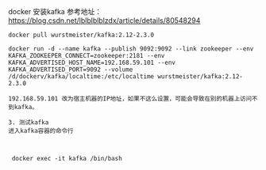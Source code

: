 docker 安装kafka
参考地址：https://blog.csdn.net/lblblblblzdx/article/details/80548294
```
docker pull wurstmeister/kafka:2.12-2.3.0

docker run -d --name kafka --publish 9092:9092 --link zookeeper --env KAFKA_ZOOKEEPER_CONNECT=zookeeper:2181 --env KAFKA_ADVERTISED_HOST_NAME=192.168.59.101 --env KAFKA_ADVERTISED_PORT=9092 --volume /d/dockerv/kafka/localtime:/etc/localtime wurstmeister/kafka:2.12-2.3.0

192.168.59.101 改为宿主机器的IP地址，如果不这么设置，可能会导致在别的机器上访问不到kafka。

3. 测试kafka
进入kafka容器的命令行

 

 docker exec -it kafka /bin/bash


```